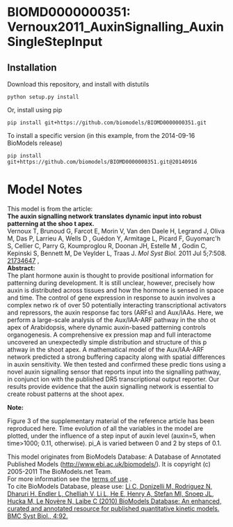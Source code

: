 # BIOMD0000000351: Vernoux2011_AuxinSignalling_AuxinSingleStepInput

## Installation

Download this repository, and install with distutils

`python setup.py install`

Or, install using pip

`pip install git+https://github.com/biomodels/BIOMD0000000351.git`

To install a specific version (in this example, from the 2014-09-16 BioModels release)

`pip install git+https://github.com/biomodels/BIOMD0000000351.git@20140916`


# Model Notes


This model is from the article:  
**The auxin signalling network translates dynamic input into robust patterning at the shoo t apex.**   
Vernoux T, Brunoud G, Farcot E, Morin V, Van den Daele H, Legrand J, Oliva M,
Das P, Larrieu A, Wells D , Guédon Y, Armitage L, Picard F, Guyomarc'h S,
Cellier C, Parry G, Koumproglou R, Doonan JH, Estelle M , Godin C, Kepinski S,
Bennett M, De Veylder L, Traas J. _Mol Syst Biol._ 2011 Jul 5;7:508.
[21734647](http://www.ncbi.nlm.nih.gov/pubmed/21734647) ,  
**Abstract:**   
The plant hormone auxin is thought to provide positional information for
patterning during development. It is still unclear, however, precisely how
auxin is distributed across tissues and how the hormone is sensed in space and
time. The control of gene expression in response to auxin involves a complex
netwo rk of over 50 potentially interacting transcriptional activators and
repressors, the auxin response fac tors (ARFs) and Aux/IAAs. Here, we perform
a large-scale analysis of the Aux/IAA-ARF pathway in the sho ot apex of
Arabidopsis, where dynamic auxin-based patterning controls organogenesis. A
comprehensive ex pression map and full interactome uncovered an unexpectedly
simple distribution and structure of this p athway in the shoot apex. A
mathematical model of the Aux/IAA-ARF network predicted a strong buffering
capacity along with spatial differences in auxin sensitivity. We then tested
and confirmed these predic tions using a novel auxin signalling sensor that
reports input into the signalling pathway, in conjunct ion with the published
DR5 transcriptional output reporter. Our results provide evidence that the
auxin signalling network is essential to create robust patterns at the shoot
apex.

**Note:**

Figure 3 of the supplementary material of the reference article has been
reproduced here. Time evolution of all the variables in the model are plotted,
under the influence of a step input of auxin level (auxin=5, when time>1000;
0.11, otherwise). pi_A is varied between 0 and 2 by steps of 0.1.

This model originates from BioModels Database: A Database of Annotated
Published Models (http://www.ebi.ac.uk/biomodels/). It is copyright (c)
2005-2011 The BioModels.net Team.  
For more information see the [terms of
use](http://www.ebi.ac.uk/biomodels/legal.html) .  
To cite BioModels Database, please use: [Li C, Donizelli M, Rodriguez N,
Dharuri H, Endler L, Chelliah V, Li L, He E, Henry A, Stefan MI, Snoep JL,
Hucka M, Le Novère N, Laibe C (2010) BioModels Database: An enhanced, curated
and annotated resource for published quantitative kinetic models. BMC Syst
Biol., 4:92.](http://www.ncbi.nlm.nih.gov/pubmed/20587024)


